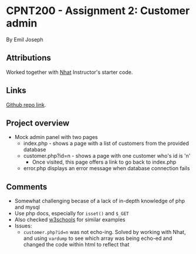 # CPNT200 - Assignment 2: Customer admin

By Emil Joseph

## Attributions

Worked together with [Nhat](https://github.com/nhaatn)
Instructor's starter code.

## Links

[Github repo link](https://github.com/ejoseph89/cpnt200-a2).

## Project overview

- Mock admin panel with two pages
  - index.php - shows a page with a list of customers from the provided database
  - customer.php?id=n - shows a page with one customer who's id is 'n' 
    - Once visited, this page offers a link to go back to index.php
  - error.php displays an error message when database connection fails

## Comments

- Somewhat challenging becase of a lack of in-depth knowledge of php and mysql
- Use php docs, especially for `isset()` and `$_GET`
- Also checked [w3schools](https://www.w3schools.com/) for similar examples
- Issues:
  - `customer.php?id=n` was not echo-ing. Solved by working with Nhat, and using `vardump` to see which array was being echo-ed and changed the code within html to reflect that